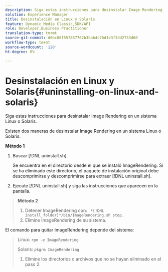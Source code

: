 ```yaml
---
description: Siga estas instrucciones para desinstalar Image Rendering en un sistema Linux o Solaris.
solution: Experience Manager
title: Desinstalación en Linux y Solaris
feature: Dynamic Media Classic,SDK/API
role: Developer,Business Practitioner
translation-type: tm+mt
source-git-commit: d0bc88f55f857762b3bab4c76d1e3f3dd2733d60
workflow-type: tm+mt
source-wordcount: '128'
ht-degree: 0%

---
```



# Desinstalación en Linux y Solaris{#uninstalling-on-linux-and-solaris}

Siga estas instrucciones para desinstalar Image Rendering en un sistema Linux o Solaris.

Existen dos maneras de desinstalar Image Rendering en un sistema Linux o Solaris.

**Método 1**

1. Buscar [!DNL uninstall.sh].

   Se encuentra en el directorio desde el que se instaló ImageRendering. Si se ha eliminado este directorio, el paquete de instalación original debe descomprimirse y descomprimirse para extraer [!DNL uninstall.sh].
1. Ejecute [!DNL uninstall.sh] y siga las instrucciones que aparecen en la pantalla.

>**Método 2**
>
>1. Detener ImageRendering con: ` *[!DNL install_folder]*/bin/ImageRendering.sh stop.`
>1. Elimine ImageRendering de su sistema.

>
>   
El comando para quitar ImageRendering depende del sistema:
>
>   Linux: `rpm -e ImageRendering`
>
>   Solaris: `pkgrm ImageRendering`
>
>1. Elimine los directorios o archivos que no se hayan eliminado en el paso 2.

>




